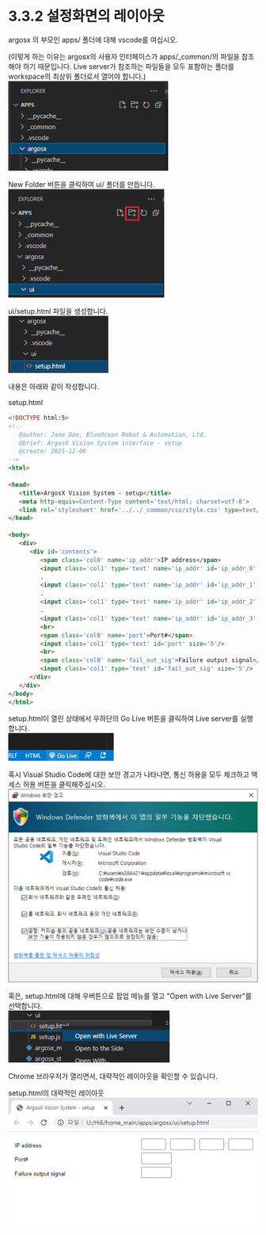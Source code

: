 # 3.3.2 설정화면의 레이아웃


argosx 의 부모인 apps/ 폴더에 대해 vscode를 여십시오.

(이렇게 하는 이유는 argosx의 사용자 인터페이스가 apps/_common/의 파일을 참조해야 하기 때문입니다. Live server가 참조하는 파일들을 모두 포함하는 폴더를 workspace의 최상위 폴더로서 열어야 합니다.)
</br>
![](../../_assets/image_35.png)
</br>



New Folder 버튼을 클릭하여 ui/ 폴더를 만듭니다.
</br>
![](../../_assets/image_36.png)
</br>




ui/setup.html 파일을 생성합니다.
</br>
![](../../_assets/image_37.png)
</br>



내용은 아래와 같이 작성합니다.



setup.html
``` html
<!DOCTYPE html:5>
<!--
   @author: Jane Doe, BlueOcean Robot & Automation, Ltd.
   @brief: ArgosX Vision System interface - setup
   @create: 2021-12-06
-->
<html>
  
<head>
   <title>ArgosX Vision System - setup</title>
   <meta http-equiv=Content-Type content='text/html; charset=utf-8'>
   <link rel='stylesheet' href='../../_common/css/style.css' type=text/css rel=stylesheet>
</head>
  
<body>
   <div>
      <div id='contents'>
         <span class='col0' name='ip_addr'>IP address</span>
         <input class='col1' type='text' name='ip_addr' id='ip_addr_0' size='3'/>
         .
         <input class='col1' type='text' name='ip_addr' id='ip_addr_1' size='3'/>
         .
         <input class='col1' type='text' name='ip_addr' id='ip_addr_2' size='3'/>
         .
         <input class='col1' type='text' name='ip_addr' id='ip_addr_3' size='3'/>
         <br>
         <span class='col0' name='port'>Port#</span>
         <input class='col1' type='text' id='port' size='5'/>
         <br>
         <span class='col0' name='fail_out_sig'>Failure output signal</span>
         <input class='col1' type='text' id='fail_out_sig' size='5'/>
      </div>
   </div>
</body>
</html>
```

setup.html이 열린 상태에서 우하단의 Go Live 버튼을 클릭하여 Live server를 실행합니다.
</br>
![](../../_assets/image_38.png)
</br>




혹시 Visual Studio Code에 대한 보안 경고가 나타나면, 통신 허용을 모두 체크하고 액세스 허용 버튼을 클릭해주십시오.
</br>
![](../../_assets/image_39.png)
</br>




혹은, setup.html에 대해 우버튼으로 팝업 메뉴를 열고 "Open with Live Server"를 선택합니다.
</br>
![](../../_assets/image_40.png)
</br>




Chrome 브라우저가 열리면서, 대략적인 레이아웃을 확인할 수 있습니다.



setup.html의 대략적인 레이아웃
</br>
![](../../_assets/image_41.png)
</br>



